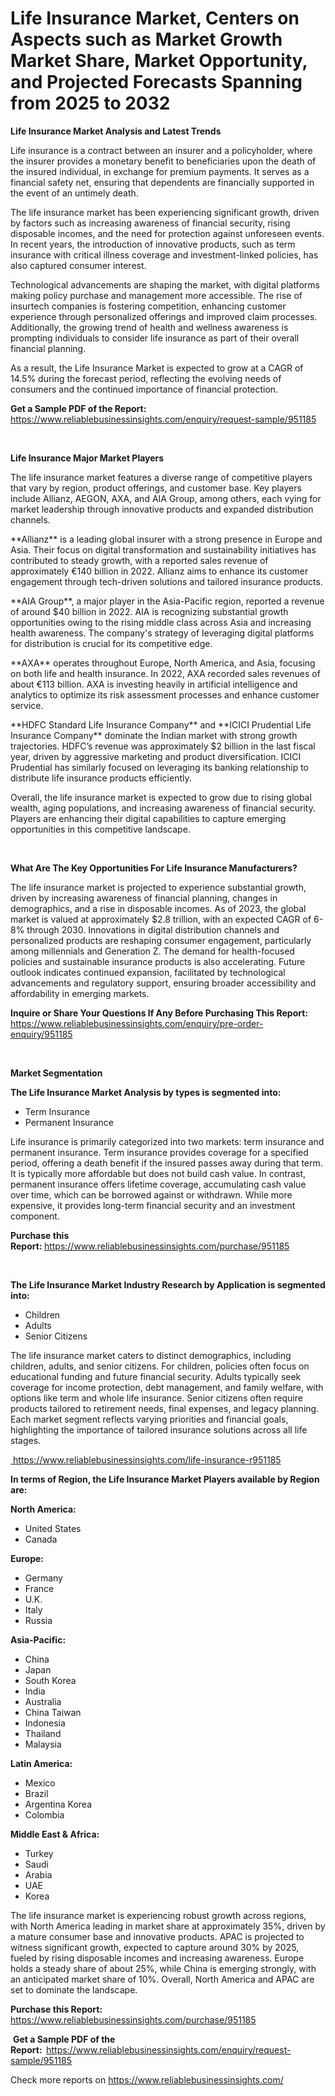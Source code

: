 <p><h1>Life Insurance Market, Centers on Aspects such as Market Growth Market Share, Market Opportunity, and Projected Forecasts Spanning from 2025 to 2032</h1></p><p><strong>Life Insurance Market Analysis and Latest Trends</strong></p>
<p><p>Life insurance is a contract between an insurer and a policyholder, where the insurer provides a monetary benefit to beneficiaries upon the death of the insured individual, in exchange for premium payments. It serves as a financial safety net, ensuring that dependents are financially supported in the event of an untimely death.</p><p>The life insurance market has been experiencing significant growth, driven by factors such as increasing awareness of financial security, rising disposable incomes, and the need for protection against unforeseen events. In recent years, the introduction of innovative products, such as term insurance with critical illness coverage and investment-linked policies, has also captured consumer interest.</p><p>Technological advancements are shaping the market, with digital platforms making policy purchase and management more accessible. The rise of insurtech companies is fostering competition, enhancing customer experience through personalized offerings and improved claim processes. Additionally, the growing trend of health and wellness awareness is prompting individuals to consider life insurance as part of their overall financial planning.</p><p>As a result, the Life Insurance Market is expected to grow at a CAGR of 14.5% during the forecast period, reflecting the evolving needs of consumers and the continued importance of financial protection.</p></p>
<p><strong>Get a Sample PDF of the Report:&nbsp;</strong> <a href="https://www.reliablebusinessinsights.com/enquiry/request-sample/951185?utm_campaign=1720&utm_medium=2&utm_source=Github&utm_content=ia&utm_term=06032025&utm_id=life-insurance">https://www.reliablebusinessinsights.com/enquiry/request-sample/951185</a></p>
<p>&nbsp;</p>
<p><strong>Life Insurance Major Market Players</strong></p>
<p><p>The life insurance market features a diverse range of competitive players that vary by region, product offerings, and customer base. Key players include Allianz, AEGON, AXA, and AIA Group, among others, each vying for market leadership through innovative products and expanded distribution channels.</p><p>**Allianz** is a leading global insurer with a strong presence in Europe and Asia. Their focus on digital transformation and sustainability initiatives has contributed to steady growth, with a reported sales revenue of approximately €140 billion in 2022. Allianz aims to enhance its customer engagement through tech-driven solutions and tailored insurance products.</p><p>**AIA Group**, a major player in the Asia-Pacific region, reported a revenue of around $40 billion in 2022. AIA is recognizing substantial growth opportunities owing to the rising middle class across Asia and increasing health awareness. The company's strategy of leveraging digital platforms for distribution is crucial for its competitive edge.</p><p>**AXA** operates throughout Europe, North America, and Asia, focusing on both life and health insurance. In 2022, AXA recorded sales revenues of about €113 billion. AXA is investing heavily in artificial intelligence and analytics to optimize its risk assessment processes and enhance customer service.</p><p>**HDFC Standard Life Insurance Company** and **ICICI Prudential Life Insurance Company** dominate the Indian market with strong growth trajectories. HDFC’s revenue was approximately $2 billion in the last fiscal year, driven by aggressive marketing and product diversification. ICICI Prudential has similarly focused on leveraging its banking relationship to distribute life insurance products efficiently.</p><p>Overall, the life insurance market is expected to grow due to rising global wealth, aging populations, and increasing awareness of financial security. Players are enhancing their digital capabilities to capture emerging opportunities in this competitive landscape.</p></p>
<p>&nbsp;</p>
<p><strong>What Are The Key Opportunities For Life Insurance Manufacturers?</strong></p>
<p><p>The life insurance market is projected to experience substantial growth, driven by increasing awareness of financial planning, changes in demographics, and a rise in disposable incomes. As of 2023, the global market is valued at approximately $2.8 trillion, with an expected CAGR of 6-8% through 2030. Innovations in digital distribution channels and personalized products are reshaping consumer engagement, particularly among millennials and Generation Z. The demand for health-focused policies and sustainable insurance products is also accelerating. Future outlook indicates continued expansion, facilitated by technological advancements and regulatory support, ensuring broader accessibility and affordability in emerging markets.</p></p>
<p><strong>Inquire or Share Your Questions If Any Before Purchasing This Report:</strong> <a href="https://www.reliablebusinessinsights.com/enquiry/pre-order-enquiry/951185?utm_campaign=1720&utm_medium=2&utm_source=Github&utm_content=ia&utm_term=06032025&utm_id=life-insurance">https://www.reliablebusinessinsights.com/enquiry/pre-order-enquiry/951185</a></p>
<p>&nbsp;</p>
<p><strong>Market Segmentation</strong></p>
<p><strong>The Life Insurance Market Analysis by types is segmented into:</strong></p>
<p><ul><li>Term Insurance</li><li>Permanent Insurance</li></ul></p>
<p><p>Life insurance is primarily categorized into two markets: term insurance and permanent insurance. Term insurance provides coverage for a specified period, offering a death benefit if the insured passes away during that term. It is typically more affordable but does not build cash value. In contrast, permanent insurance offers lifetime coverage, accumulating cash value over time, which can be borrowed against or withdrawn. While more expensive, it provides long-term financial security and an investment component.</p></p>
<p><strong>Purchase this Report:&nbsp;</strong><a href="https://www.reliablebusinessinsights.com/purchase/951185?utm_campaign=1720&utm_medium=2&utm_source=Github&utm_content=ia&utm_term=06032025&utm_id=life-insurance">https://www.reliablebusinessinsights.com/purchase/951185</a></p>
<p>&nbsp;</p>
<p><strong>The Life Insurance Market Industry Research by Application is segmented into:</strong></p>
<p><ul><li>Children</li><li>Adults</li><li>Senior Citizens</li></ul></p>
<p><p>The life insurance market caters to distinct demographics, including children, adults, and senior citizens. For children, policies often focus on educational funding and future financial security. Adults typically seek coverage for income protection, debt management, and family welfare, with options like term and whole life insurance. Senior citizens often require products tailored to retirement needs, final expenses, and legacy planning. Each market segment reflects varying priorities and financial goals, highlighting the importance of tailored insurance solutions across all life stages.</p></p>
<p><a href="https://www.reliablebusinessinsights.com/life-insurance-r951185?utm_campaign=1720&utm_medium=2&utm_source=Github&utm_content=ia&utm_term=06032025&utm_id=life-insurance">&nbsp;https://www.reliablebusinessinsights.com/life-insurance-r951185</a></p>
<p><strong>In terms of Region, the Life Insurance Market Players available by Region are:</strong></p>
<p>
    <p> <strong> North America: </strong>
        <ul>
            <li>United States</li>
            <li>Canada</li>
        </ul>
        </p> 
    <p> <strong> Europe: </strong>
        <ul>
            <li>Germany</li>
            <li>France</li>
            <li>U.K.</li>
            <li>Italy</li>
            <li>Russia</li>
        </ul>
        </p> 
    <p> <strong> Asia-Pacific: </strong>
        <ul>
            <li>China</li>
            <li>Japan</li>
            <li>South Korea</li>
            <li>India</li>
            <li>Australia</li>
            <li>China Taiwan</li>
            <li>Indonesia</li>
            <li>Thailand</li>
            <li>Malaysia</li>
        </ul>
        </p> 
    <p> <strong> Latin America: </strong>
        <ul>
            <li>Mexico</li>
            <li>Brazil</li>
            <li>Argentina Korea</li>
            <li>Colombia</li>
        </ul>
        </p> 
    <p> <strong> Middle East & Africa: </strong>
        <ul>
            <li>Turkey</li>
            <li>Saudi</li>
            <li>Arabia</li>
            <li>UAE</li>
            <li>Korea</li>
        </ul>
    </p>
    </p>
<p><p>The life insurance market is experiencing robust growth across regions, with North America leading in market share at approximately 35%, driven by a mature consumer base and innovative products. APAC is projected to witness significant growth, expected to capture around 30% by 2025, fueled by rising disposable incomes and increasing awareness. Europe holds a steady share of about 25%, while China is emerging strongly, with an anticipated market share of 10%. Overall, North America and APAC are set to dominate the landscape.</p></p>
<p><strong>Purchase this Report: </strong><a href="https://www.reliablebusinessinsights.com/purchase/951185?utm_campaign=1720&utm_medium=2&utm_source=Github&utm_content=ia&utm_term=06032025&utm_id=life-insurance">https://www.reliablebusinessinsights.com/purchase/951185</a></p>
<p>&nbsp;<strong>Get a Sample PDF of the Report:&nbsp;&nbsp;</strong><a href="https://www.reliablebusinessinsights.com/enquiry/request-sample/951185?utm_campaign=1720&utm_medium=2&utm_source=Github&utm_content=ia&utm_term=06032025&utm_id=life-insurance">https://www.reliablebusinessinsights.com/enquiry/request-sample/951185</a></p>
<p><strong></strong></p>
<p>Check more reports on <a href="https://www.reliablebusinessinsights.com/?utm_campaign=1720&utm_medium=2&utm_source=Github&utm_content=ia&utm_term=06032025&utm_id=life-insurance">https://www.reliablebusinessinsights.com/</a></p>